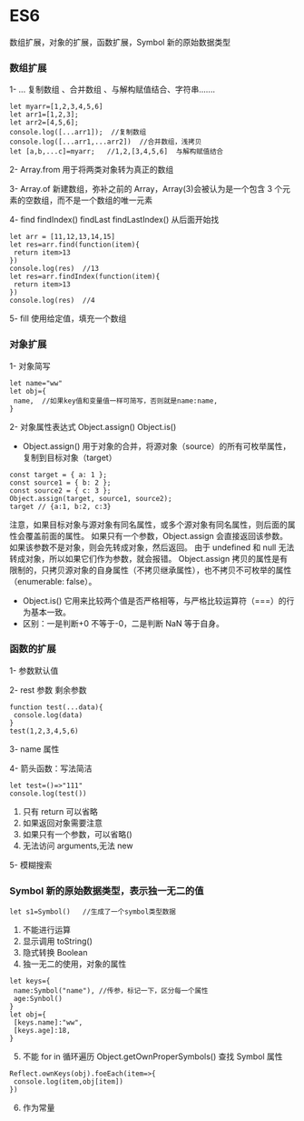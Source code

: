# ES6

数组扩展，对象的扩展，函数扩展，Symbol 新的原始数据类型

### 数组扩展

1- ... 复制数组 、合并数组 、与解构赋值结合、字符串.......

```JS
let myarr=[1,2,3,4,5,6]
let arr1=[1,2,3];
let arr2=[4,5,6];
console.log([...arr1]);  //复制数组
console.log([...arr1,...arr2])  //合并数组，浅拷贝
let [a,b,...c]=myarr;   //1,2,[3,4,5,6]  与解构赋值结合
```

2- Array.from 用于将两类对象转为真正的数组

3- Array.of 新建数组，弥补之前的 Array，Array(3)会被认为是一个包含 3 个元素的空数组，而不是一个数组的唯一元素

4- find findIndex()
findLast findLastIndex() 从后面开始找

```JS
let arr = [11,12,13,14,15]
let res=arr.find(function(item){
 return item>13
})
console.log(res)  //13
let res=arr.findIndex(function(item){
 return item>13
})
console.log(res)  //4
```

5- fill 使用给定值，填充一个数组

### 对象扩展

1- 对象简写

```JS
let name="ww"
let obj={
 name,  //如果key值和变量值一样可简写，否则就是name:name,
}
```

2- 对象属性表达式 Object.assign() Object.is()

- Object.assign() 用于对象的合并，将源对象（source）的所有可枚举属性，复制到目标对象（target）

```JS
const target = { a: 1 };
const source1 = { b: 2 };
const source2 = { c: 3 };
Object.assign(target, source1, source2);
target // {a:1, b:2, c:3}
```

注意，如果目标对象与源对象有同名属性，或多个源对象有同名属性，则后面的属性会覆盖前面的属性。
如果只有一个参数，Object.assign 会直接返回该参数。
如果该参数不是对象，则会先转成对象，然后返回。
由于 undefined 和 null 无法转成对象，所以如果它们作为参数，就会报错。
Object.assign 拷贝的属性是有限制的，只拷贝源对象的自身属性（不拷贝继承属性），也不拷贝不可枚举的属性（enumerable: false）。

- Object.is() 它用来比较两个值是否严格相等，与严格比较运算符（===）的行为基本一致。
- 区别：一是判断+0 不等于-0，二是判断 NaN 等于自身。

### 函数的扩展

1- 参数默认值

2- rest 参数 剩余参数

```JS
function test(...data){
 console.log(data)
}
test(1,2,3,4,5,6)
```

3- name 属性

4- 箭头函数：写法简洁

```JS
let test=()=>"111"
console.log(test())
```

1.  只有 return 可以省略
2.  如果返回对象需要注意
3.  如果只有一个参数，可以省略()
4.  无法访问 arguments,无法 new

5- 模糊搜索

### Symbol 新的原始数据类型，表示独一无二的值

```JS
let s1=Symbol()   //生成了一个symbol类型数据
```

1.  不能进行运算
2.  显示调用 toString()
3.  隐式转换 Boolean
4.  独一无二的使用，对象的属性

```JS
let keys={
 name:Symbol("name"), //传参，标记一下，区分每一个属性
 age:Synbol()
}
let obj={
 [keys.name]:"ww",
 [keys.age]:18,
}
```

5.  不能 for in 循环遍历 Object.getOwnProperSymbols() 查找 Symbol 属性

```JS
Reflect.ownKeys(obj).foeEach(item=>{
 console.log(item,obj[item])
})
```

6.  作为常量
